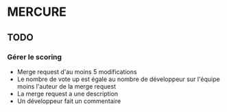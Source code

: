 MERCURE
=======

TODO
----

### Gérer le scoring
- Merge request d'au moins 5 modifications
- Le nombre de vote up est égale au nombre de développeur sur l'équipe moins l'auteur de la merge request
- La merge request a une description
- Un développeur fait un commentaire 
